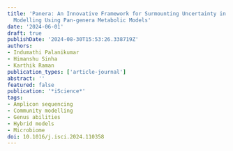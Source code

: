 ```yaml
---
title: 'Panera: An Innovative Framework for Surmounting Uncertainty in Microbial Community
  Modelling Using Pan-genera Metabolic Models'
date: '2024-06-01'
draft: true
publishDate: '2024-08-30T15:53:26.338719Z'
authors:
- Indumathi Palanikumar
- Himanshu Sinha
- Karthik Raman
publication_types: ['article-journal']
abstract: ''
featured: false
publication: '*iScience*'
tags:
- Amplicon sequencing
- Community modelling
- Genus abilities
- Hybrid models
- Microbiome
doi: 10.1016/j.isci.2024.110358
---
```


